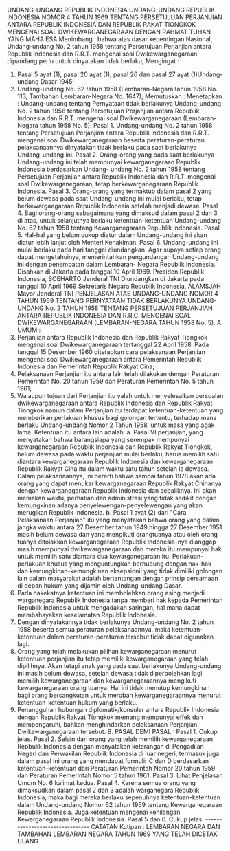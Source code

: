  UNDANG-UNDANG REPUBLIK INDONESIA UNDANG-UNDANG REPUBLIK INDONESIA NOMOR 4 TAHUN 1969 TENTANG PERSETUJUAN PERJANJIAN ANTARA REPUBLIK INDONESIA DAN REPUBLIK RAKAT TIONGKOK MENGENAI SOAL DWIKEWARGANEGARAAN
DENGAN RAHMAT TUHAN YANG MAHA ESA
Menimbang :
 bahwa atas dasar kepentingan Nasional, Undang-undang No. 2 tahun 1958 tentang Persetujuan Perjanjian antara Republik Indonesia dan R.R.T. mengenai soal Dwikewarganegaraan dipandang perlu untuk dinyatakan tidak berlaku;
Mengingat :

1. Pasal 5 ayat (1), pasal 20 ayat (1), pasal 26 dan pasal 27 ayat (1)Undang-undang Dasar 1945;
2. Undang-undang No. 62 tahun 1958 (Lembaran-Negara tahun 1958 No. 113, Tambahan Lembaran-Negara No. 1647); Memutuskan : Menetapkan : Undang-undang tentang Pernyataan tidak berlakunya Undang-undang No. 2 tahun 1958 tentang Persetujuan Perjanjian antara Republik Indonesia dan R.R.T. mengenai soal Dwikewarganegaraan (Lembaran- Negara tahun 1958 No. 5). Pasal 1. Undang-undang No. 2 tahun 1958 tentang Persetujuan Perjanjian antara Republik Indonesia dan R.R.T. mengenai soal Dwikewarganegaraan beserta peraturan-peraturan pelaksanaannya dinyatakan tidak berlaku pada saat berlakunya Undang-undang ini. Pasal 2. Orang-orang yang pada saat berlakunya Undang-undang ini telah mempunyai kewarganegaraan Republik Indonesia berdasarkan Undang- undang No. 2 tahun 1958 tentang Persetujuan Perjanjian antara Republik Indonesia dan R.R.T. mengenai soal Dwikewarganegaraan, tetap berkewarganegaraan Republik Indonesia. Pasal 3. Orang-orang yang termaktub dalam pasal 2 yang belum dewasa pada saat Undang-undang ini mulai berlaku, tetap berkewargaegaraan Republik Indonesia setelah menjadi dewasa. Pasal 4. Bagi orang-orang sebagaimana yang dimaksud dalam pasal 2 dan 3 di atas, untuk selanjutnya berlaku ketentuan-ketentuan Undang-undang No. 62 tahun 1958 tentang Kewarganegaraan Republik Indonesia. Pasal 5. Hal-hal yang belum cukup diatur dalam Undang-undang ini akan diatur lebih lanjut oleh Menteri Kehakiman. Pasal 6. Undang-undang ini mulai berlaku pada hari tanggal diundangkan. Agar supaya setiap orang dapat mengetahuinya, memerintahkan pengundangan Undang-undang ini dengan penempatan dalam Lembaran- Negara Republik Indonesia. Disahkan di Jakarta pada tanggal 10 April 1969. Presiden Republik Indonesia, SOEHARTO Jenderal TNI Diundangkan di Jakarta pada tanggal 10 April 1969 Sekretaris Negara Republik Indonesia, ALAMSJAH Mayor Jenderal TNI PENJELASAN ATAS UNDANG-UNDANG NOMOR 4 TAHUN 1969 TENTANG PERNYATAAN TIDAK BERLAKUNYA UNDANG-UNDANG No. 2 TAHUN 1958 TENTANG PERSETUJUAN PERJANJIAN ANTARA REPUBLIK INDONESIA DAN R.R.C. MENGENAI SOAL DWIKEWARGANEGARAAN (LEMBARAN-NEGARA TAHUN 1958 No. 5). A. UMUM :
1. Perjanjian antara Republik Indonesia dan Republik Rakyat Tiongkok mengenai soal Dwikewarganegaraan tertanggal 22 April 1958. Pada tanggal 15 Desember 1960 ditetapkan cara pelaksanaan Perjanjian mengenai soal Dwikewarganegaraan antara Pemerintah Republik Indonesia dan Pemerintah Republik Rakyat Cina;
2. Pelaksanaan Perjanjian itu antara lain telah dilakukan dengan Peraturan Pemerintah No. 20 tahun 1959 dan Peraturan Pemerintah No. 5 tahun 1961;
3. Walaupun tujuan dari Perjanjian itu yalah untuk menyelesaikan persoalan dwikewarganegaraan antara Republik Indonesia dan Republik Rakyat Tiongkok namun dalam Perjanjian itu terdapat ketentuan-ketentuan yang memberikan perlakuan khusus bagi golongan tertentu, terhadap mana berlaku Undang-undang Nomor 2 Tahun 1958, untuk masa yang agak lama. Ketentuan itu antara lain adalah:
a. Pasal VI perjanjian, yang menyatakan bahwa barangsiapa yang serempak mempunyai kewarganegaraan Republik Indonesia dan Republik Rakyat Tiongkok, belum dewasa pada waktu perjanjian mulai berlaku, harus memilih satu diantara kewarganegaraan Republik Indonesia dan kewarganegaraan Republik Rakyat Cina itu dalam waktu satu tahun setelah ia dewasa. Dalam pelaksanaannya, ini berarti bahwa sampai tahun 1978 akan ada orang yang dapat menukar kewarganegaraan Republik Rakyat Chinanya dengan kewarganegaraan Republik Indonesia dan sebaliknya. Ini akan memakan waktu, perhatian dan administrasi yang tidak sedikit dengan kemungkinan adanya penyelewengan-penyelewengan yang akan merugikan Republik Indonesia.
b. Pasal 1 ayat (2) dari "Cara Pelaksanaan Perjanjian" itu yang menyatakan bahwa orang yang dalam jangka waktu antara 27 Desember tahun 1949 hingga 27 Desember 1951 masih belum dewasa dan yang mengikuti orangtuanya atau oleh orang tuanya ditolakkan kewarganegaraan Republik Indonesia-nya dianggap masih mempunyai dwikewarganegaraan dan mereka itu mempunyai hak untuk memilih satu diantara dua kewarganegaraan itu. Perlakuan-perlakuan khusus yang menguntungkan berhubung dengan hak-hak dan kemungkinan-kemungkinan eksepsionil yang tidak dimiliki golongan lain dalam masyarakat adalah bertentangan dengan prinsip persamaan di depan hukum yang dijamin oleh Undang-undang Dasar.
4. Pada hakekatnya ketentuan ini membolehkan orang asing menjadi warganegara Republik Indonesia tanpa memberi hak kepada Pemerintah Republik Indonesia untuk mengadakan saringan, hal mana dapat membahayakan keselamatan Republik Indonesia.
5. Dengan dinyatakannya tidak berlakunya Undang-undang No. 2 tahun 1958 beserta semua peraturan pelaksanaannya, maka ketentuan-ketentuan dalam peraturan-peraturan tersebut tidak dapat digunakan lagi.
6. Orang yang telah melakukan pilihan kewarganegaraan menurut ketentuan perjanjian itu tetap memiliki kewarganegaraan yang telah dipilihnya. Akan tetapi anak yang pada saat berlakunya Undang-undang ini masih belum dewasa, setelah dewasa tidak diperbolehkan lagi memilih kewarganegaraan dan kewarganegaraannya mengikuti kewarganegaraan orang tuanya. Hal ini tidak menutup kemungkinan bagi orang bersangkutan untuk merobah kewarganegaraannya menurut ketentuan-ketentuan hukum yang berlaku.
7. Penangguhan hubungan diplomatik/konsuler antara Republik Indonesia dengan Republik Rakyat Tiongkok memang mempunyai effek dan mempengaruhi, bahkan menghindarkan pelaksanaan Perjanjian Dwikewarganegaraan tersebut. B. PASAL DEMI PASAL : Pasal 1. Cukup jelas. Pasal 2. Selain dari orang yang telah memilih kewarganegaraan Repbulik Indonesia dengan menyatakan keterangan di Pengadilan Negeri dan Perwakilan Republik Indonesia di luar negeri, termasuk juga dalam pasal ini orang yang mendapat formulir C dan D berdasarkan ketentuan-ketentuan dari Peraturan Pemerintah Nomor 20 tahun 1959 dan Peraturan Pemerintah Nomor 5 tahun 1961. Pasal 3. Lihat Penjelasan Umum No. 6 kalimat kedua. Pasal 4. Karena semua orang yang dimaksudkan dalam pasal 2 dan 3 adalah warganegara Republik Indonesia, maka bagi mereka berlaku sepenuhnya ketentuan-ketentuan dalam Undang-undang Nomor 62 tahun 1959 tentang Kewarganegaraan Republik Indonesia. Juga ketentuan mengenai kehilangan Kewarganegaraan Republik Indonesia. Pasal 5 dan 6. Cukup jelas. -------------------------------- CATATAN Kutipan : LEMBARAN NEGARA DAN TAMBAHAN LEMBARAN NEGARA TAHUN 1969 YANG TELAH DICETAK ULANG